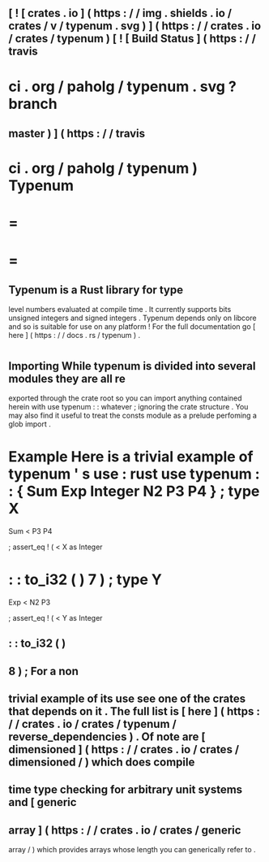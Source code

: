 [
!
[
crates
.
io
]
(
https
:
/
/
img
.
shields
.
io
/
crates
/
v
/
typenum
.
svg
)
]
(
https
:
/
/
crates
.
io
/
crates
/
typenum
)
[
!
[
Build
Status
]
(
https
:
/
/
travis
-
ci
.
org
/
paholg
/
typenum
.
svg
?
branch
=
master
)
]
(
https
:
/
/
travis
-
ci
.
org
/
paholg
/
typenum
)
Typenum
=
=
=
=
=
Typenum
is
a
Rust
library
for
type
-
level
numbers
evaluated
at
compile
time
.
It
currently
supports
bits
unsigned
integers
and
signed
integers
.
Typenum
depends
only
on
libcore
and
so
is
suitable
for
use
on
any
platform
!
For
the
full
documentation
go
[
here
]
(
https
:
/
/
docs
.
rs
/
typenum
)
.
#
#
#
Importing
While
typenum
is
divided
into
several
modules
they
are
all
re
-
exported
through
the
crate
root
so
you
can
import
anything
contained
herein
with
use
typenum
:
:
whatever
;
ignoring
the
crate
structure
.
You
may
also
find
it
useful
to
treat
the
consts
module
as
a
prelude
perfoming
a
glob
import
.
#
#
#
Example
Here
is
a
trivial
example
of
typenum
'
s
use
:
rust
use
typenum
:
:
{
Sum
Exp
Integer
N2
P3
P4
}
;
type
X
=
Sum
<
P3
P4
>
;
assert_eq
!
(
<
X
as
Integer
>
:
:
to_i32
(
)
7
)
;
type
Y
=
Exp
<
N2
P3
>
;
assert_eq
!
(
<
Y
as
Integer
>
:
:
to_i32
(
)
-
8
)
;
For
a
non
-
trivial
example
of
its
use
see
one
of
the
crates
that
depends
on
it
.
The
full
list
is
[
here
]
(
https
:
/
/
crates
.
io
/
crates
/
typenum
/
reverse_dependencies
)
.
Of
note
are
[
dimensioned
]
(
https
:
/
/
crates
.
io
/
crates
/
dimensioned
/
)
which
does
compile
-
time
type
checking
for
arbitrary
unit
systems
and
[
generic
-
array
]
(
https
:
/
/
crates
.
io
/
crates
/
generic
-
array
/
)
which
provides
arrays
whose
length
you
can
generically
refer
to
.
